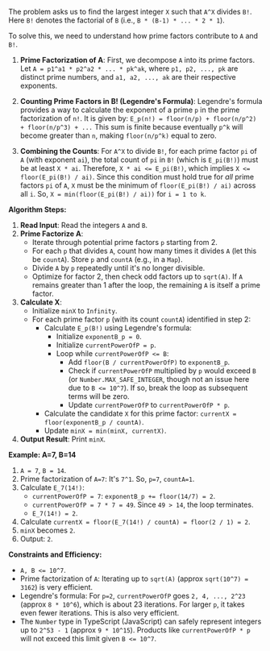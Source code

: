The problem asks us to find the largest integer `X` such that `A^X` divides `B!`. Here `B!` denotes the factorial of `B` (i.e., `B * (B-1) * ... * 2 * 1`).

To solve this, we need to understand how prime factors contribute to `A` and `B!`.

1.  **Prime Factorization of A**:
    First, we decompose `A` into its prime factors. Let `A = p1^a1 * p2^a2 * ... * pk^ak`, where `p1, p2, ..., pk` are distinct prime numbers, and `a1, a2, ..., ak` are their respective exponents.

2.  **Counting Prime Factors in B! (Legendre's Formula)**:
    Legendre's formula provides a way to calculate the exponent of a prime `p` in the prime factorization of `n!`. It is given by:
    `E_p(n!) = floor(n/p) + floor(n/p^2) + floor(n/p^3) + ...`
    This sum is finite because eventually `p^k` will become greater than `n`, making `floor(n/p^k)` equal to zero.

3.  **Combining the Counts**:
    For `A^X` to divide `B!`, for each prime factor `pi` of `A` (with exponent `ai`), the total count of `pi` in `B!` (which is `E_pi(B!)`) must be at least `X * ai`.
    Therefore, `X * ai <= E_pi(B!)`, which implies `X <= floor(E_pi(B!) / ai)`.
    Since this condition must hold true for *all* prime factors `pi` of `A`, `X` must be the minimum of `floor(E_pi(B!) / ai)` across all `i`.
    So, `X = min(floor(E_pi(B!) / ai))` for `i = 1 to k`.

**Algorithm Steps:**

1.  **Read Input**: Read the integers `A` and `B`.
2.  **Prime Factorize A**:
    *   Iterate through potential prime factors `p` starting from 2.
    *   For each `p` that divides `A`, count how many times it divides `A` (let this be `countA`). Store `p` and `countA` (e.g., in a `Map`).
    *   Divide `A` by `p` repeatedly until it's no longer divisible.
    *   Optimize for factor 2, then check odd factors up to `sqrt(A)`. If `A` remains greater than 1 after the loop, the remaining `A` is itself a prime factor.
3.  **Calculate X**:
    *   Initialize `minX` to `Infinity`.
    *   For each prime factor `p` (with its count `countA`) identified in step 2:
        *   Calculate `E_p(B!)` using Legendre's formula:
            *   Initialize `exponentB_p = 0`.
            *   Initialize `currentPowerOfP = p`.
            *   Loop while `currentPowerOfP <= B`:
                *   Add `floor(B / currentPowerOfP)` to `exponentB_p`.
                *   Check if `currentPowerOfP` multiplied by `p` would exceed `B` (or `Number.MAX_SAFE_INTEGER`, though not an issue here due to `B <= 10^7`). If so, break the loop as subsequent terms will be zero.
                *   Update `currentPowerOfP` to `currentPowerOfP * p`.
        *   Calculate the candidate `X` for this prime factor: `currentX = floor(exponentB_p / countA)`.
        *   Update `minX = min(minX, currentX)`.
4.  **Output Result**: Print `minX`.

**Example: A=7, B=14**

1.  `A = 7`, `B = 14`.
2.  Prime factorization of `A=7`: It's `7^1`. So, `p=7`, `countA=1`.
3.  Calculate `E_7(14!)`:
    *   `currentPowerOfP = 7`: `exponentB_p += floor(14/7) = 2`.
    *   `currentPowerOfP = 7 * 7 = 49`. Since `49 > 14`, the loop terminates.
    *   `E_7(14!) = 2`.
4.  Calculate `currentX = floor(E_7(14!) / countA) = floor(2 / 1) = 2`.
5.  `minX` becomes `2`.
6.  Output: `2`.

**Constraints and Efficiency:**
*   `A, B <= 10^7`.
*   Prime factorization of `A`: Iterating up to `sqrt(A)` (approx `sqrt(10^7) = 3162`) is very efficient.
*   Legendre's formula: For `p=2`, `currentPowerOfP` goes `2, 4, ..., 2^23` (approx `8 * 10^6`), which is about 23 iterations. For larger `p`, it takes even fewer iterations. This is also very efficient.
*   The `Number` type in TypeScript (JavaScript) can safely represent integers up to `2^53 - 1` (approx `9 * 10^15`). Products like `currentPowerOfP * p` will not exceed this limit given `B <= 10^7`.